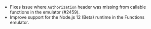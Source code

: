 - Fixes issue where `Authorization` header was missing from callable functions in the emulator (#2459).
- Improve support for the Node.js 12 (Beta) runtime in the Functions emulator.
